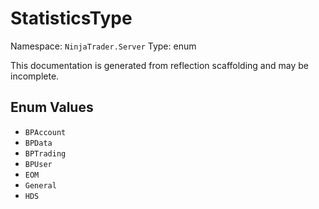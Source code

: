 # StatisticsType

Namespace: `NinjaTrader.Server`
Type: enum

This documentation is generated from reflection scaffolding and may be incomplete.

## Enum Values
- `BPAccount`
- `BPData`
- `BPTrading`
- `BPUser`
- `EOM`
- `General`
- `HDS`
